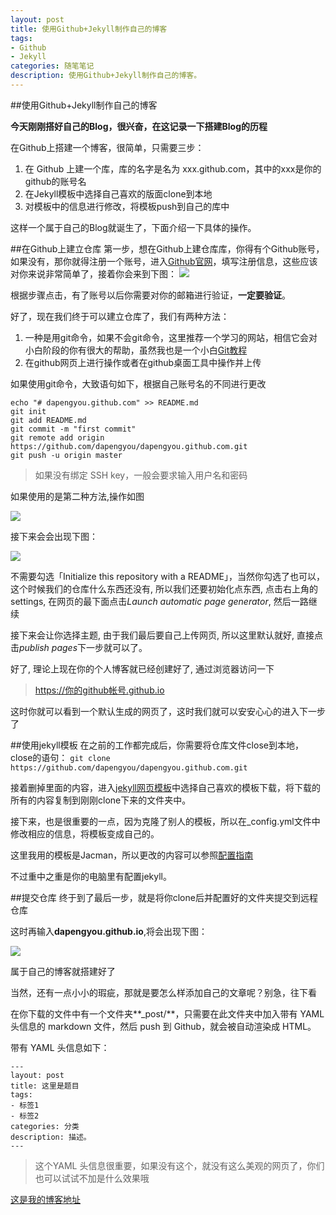 ```yaml
---
layout: post
title: 使用Github+Jekyll制作自己的博客
tags:
- Github
- Jekyll
categories: 随笔笔记
description: 使用Github+Jekyll制作自己的博客。
---
```

##使用Github+Jekyll制作自己的博客

**今天刚刚搭好自己的Blog，很兴奋，在这记录一下搭建Blog的历程**

在Github上搭建一个博客，很简单，只需要三步：
	
1. 在 Github 上建一个库，库的名字是名为 xxx.github.com，其中的xxx是你的github的账号名
2. 在Jekyll模板中选择自己喜欢的版面clone到本地
3. 对模板中的信息进行修改，将模板push到自己的库中

这样一个属于自己的Blog就诞生了，下面介绍一下具体的操作。

##在Github上建立仓库
第一步，想在Github上建仓库库，你得有个Github账号，如果没有，那你就得注册一个账号，进入[Github官网](https://github.com)，填写注册信息，这些应该对你来说非常简单了，接着你会来到下图：
![](http://img.blog.csdn.net/20160727002237540)

根据步骤点击，有了账号以后你需要对你的邮箱进行验证，**一定要验证**。

好了，现在我们终于可以建立仓库了，我们有两种方法：

1. 一种是用git命令，如果不会git命令，这里推荐一个学习的网站，相信它会对小白阶段的你有很大的帮助，虽然我也是一个小白[Git教程](http://www.liaoxuefeng.com/wiki/0013739516305929606dd18361248578c67b8067c8c017b000)
2. 在github网页上进行操作或者在github桌面工具中操作并上传

如果使用git命令，大致语句如下，根据自己账号名的不同进行更改

```
echo "# dapengyou.github.com" >> README.md
git init
git add README.md
git commit -m "first commit"
git remote add origin https://github.com/dapengyou/dapengyou.github.com.git
git push -u origin master

```
>如果没有绑定 SSH key，一般会要求输入用户名和密码

如果使用的是第二种方法,操作如图

![](http://img.blog.csdn.net/20160727005408944)

接下来会会出现下图：

![](http://img.blog.csdn.net/20160727005138554)

不需要勾选「Initialize this repository with a README」，当然你勾选了也可以，这个时候我们的仓库什么东西还没有, 所以我们还要初始化点东西, 点击右上角的settings, 在网页的最下面点击*Launch automatic page generator*, 然后一路继续

接下来会让你选择主题, 由于我们最后要自己上传网页, 所以这里默认就好, 直接点击*publish pages*下一步就可以了。

好了, 理论上现在你的个人博客就已经创建好了, 通过浏览器访问一下
>https://你的github帐号.github.io

这时你就可以看到一个默认生成的网页了，这时我们就可以安安心心的进入下一步了

##使用jekyll模板
在之前的工作都完成后，你需要将仓库文件close到本地，close的语句：
`git clone https://github.com/dapengyou/dapengyou.github.com.git`


接着删掉里面的内容，进入[jekyll网页模板](http://jekyllthemes.org/)中选择自己喜欢的模板下载，将下载的所有的内容复制到刚刚clone下来的文件夹中。

接下来，也是很重要的一点，因为克隆了别人的模板，所以在_config.yml文件中修改相应的信息，将模板变成自己的。

这里我用的模板是Jacman，所以更改的内容可以参照[配置指南](http://simpleyyt.github.io/jekyll-jacman/jekyll/2015/09/20/how-to-use-jacman)

不过重中之重是你的电脑里有配置jekyll。

##提交仓库
终于到了最后一步，就是将你clone后并配置好的文件夹提交到远程仓库

这时再输入**dapengyou.github.io**,将会出现下图：

![](http://img.blog.csdn.net/20160727012830302)

属于自己的博客就搭建好了

当然，还有一点小小的瑕疵，那就是要怎么样添加自己的文章呢？别急，往下看

在你下载的文件中有一个文件夹**_post/**，只需要在此文件夹中加入带有 YAML 头信息的 markdown 文件，然后 push 到 Github，就会被自动渲染成 HTML。


带有 YAML 头信息如下：

```
---
layout: post
title: 这里是题目
tags:
- 标签1
- 标签2
categories: 分类
description: 描述。
---
```

>这个YAML 头信息很重要，如果没有这个，就没有这么美观的网页了，你们也可以试试不加是什么效果哦

[这是我的博客地址](dapengyou.github.io)








